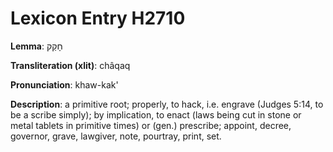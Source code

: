 # Lexicon Entry H2710

**Lemma**: חָקַק

**Transliteration (xlit)**: châqaq

**Pronunciation**: khaw-kak'

**Description**:
a primitive root; properly, to hack, i.e. engrave (Judges 5:14, to be a scribe simply); by implication, to enact (laws being cut in stone or metal tablets in primitive times) or (gen.) prescribe; appoint, decree, governor, grave, lawgiver, note, pourtray, print, set.
